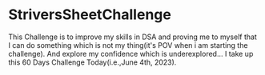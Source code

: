 # StriversSheetChallenge
This Challenge is to improve my skills in DSA and proving me to myself that I can do something which is not my thing(it's POV when i am starting the challenge). And explore my confidence which is underexplored...
I take up this 60 Days Challenge Today(i.e.,June 4th, 2023).
